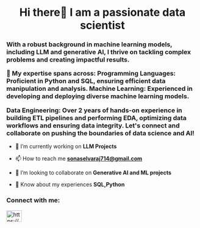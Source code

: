 <h1 align="center">Hi there👋 I am a passionate data scientist</h1>
<h3 align="">With a robust background in machine learning models, including LLM and generative AI, I thrive on tackling complex problems and creating impactful results. 
  <p>🔧 My expertise spans across: Programming Languages: Proficient in Python and SQL, ensuring efficient data manipulation and analysis. Machine Learning: Experienced in developing and deploying diverse machine learning models. </p>
    <p>Data Engineering: Over 2 years of hands-on experience in building ETL pipelines and performing EDA, optimizing data workflows and ensuring data integrity. Let's connect and collaborate on pushing the boundaries of data science and AI!
    </p>
</h3>

- 🔭 I’m currently working on **LLM Projects**

- 📫 How to reach me **sonaselvaraj714@gmail.com**

- 👯 I’m looking to collaborate on **Generative AI and ML projects**

- 📄 Know about my experiences **SQL,Python**

<h3 align="left">Connect with me:</h3>
<p align="left">
<a href="https://linkedin.com/in/https://www.linkedin.com/in/sona-selvaraj/" target="blank"><img align="center" src="https://raw.githubusercontent.com/rahuldkjain/github-profile-readme-generator/master/src/images/icons/Social/linked-in-alt.svg" alt="https://www.linkedin.com/in/sona-selvaraj/" height="30" width="40" /></a>
</p>


